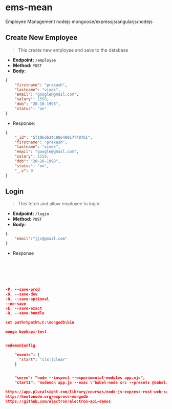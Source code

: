 # ems-mean
Employee Management nodejs mongoose/expressjs/angularjs/nodejs

## Create New Employee
> This create new employee and save to the database

- **Endpoint:** `/employee`
- **Method:** `POST`
- **Body:**

```json
{
    "firstname": "prakash",
    "lastname": "vivek",
    "email": "google@gmail.com",
    "salary": 1550,
    "dob": "20-16-1998",
    "status": "on"
}
```

- Response:

```json
{
    "_id": "5f19bdb34c88e40017f407b1",
    "firstname": "prakash",
    "lastname": "vivek",
    "email": "google@gmail.com",
    "salary": 1550,
    "dob": "20-16-1998",
    "status": "on",
    "__v": 0
}
```

## Login
> This fetch and allow employee to login
- **Endpoint:** `/login`
- **Method:** `POST`
- **Body:**

```json
{
    "email":"jjc@gmail.com"
}
```
- Response

```json






-P, --save-prod
-D, --save-dev
-O, --save-optional
--no-save
-E, --save-exact
-B, --save-bundle

set path=%path%;C:\mongodb\bin

mongo bookapi-test


nodemonConfig

    "events": {
      "start": "cls||clear"
    }


    "serve": "node --inspect --experimental-modules app.mjs",
    "start1": "nodemon app.js --exec \"babel-node src --presets @babel/preset-env\"",

https://app.pluralsight.com/library/courses/node-js-express-rest-web-services-update/table-of-contents
http://howtonode.org/express-mongodb
https://github.com/electron/electron-api-demos
